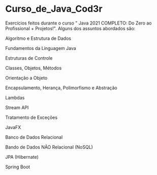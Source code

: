 # Curso_de_Java_Cod3r
 Exercícios feitos durante o curso " Java 2021 COMPLETO: Do Zero ao Profissional + Projetos!".
 Alguns dos assuntos abordados são: 

 Algoritmo e Estrutura de Dados

 Fundamentos da Linguagem Java

 Estruturas de Controle

 Classes, Objetos, Métodos

 Orientação a Objeto

 Encapsulamento, Herança, Polimorfismo e Abstração

 Lambdas

 Stream API

 Tratamento de Exceções

 JavaFX

 Banco de Dados Relacional

 Bando de Dados NÃO Relacional (NoSQL)

 JPA (Hibernate)

 Spring Boot
